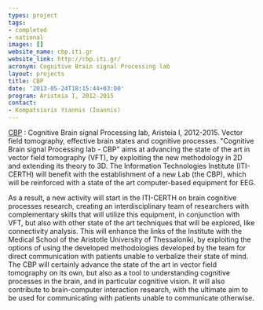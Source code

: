 ```yaml
---
types: project
tags:
- completed
- national
images: []
website_name: cbp.iti.gr
website_link: http://cbp.iti.gr/
acronym: Cognitive Brain signal Processing lab
layout: projects
title: CBP
date: '2013-05-24T18:15:44+03:00'
program: Aristeia I, 2012-2015
contact: 
- Kompatsiaris Yiannis (Ioannis)
---
```

<p><a href="http://cbp.iti.gr">CBP</a> : Cognitive Brain signal Processing lab, Aristeia I, 2012-2015. Vector field tomography, effective brain states and cognitive processes. "Cognitive Brain signal Processing lab - CBP" aims at advancing the state of the art in vector field tomography (VFT), by exploiting the new methodology in 2D and extending its theory to 3D. The Information Technologies Institute (ITI-CERTH) will benefit with the establishment of a new Lab (the CBP), which will be reinforced with a state of the art computer-based equipment for EEG.</p>
<p>As a result, a new activity will start in the ITI-CERTH on brain cognitive processes research, creating an interdisciplinary team of researchers with complementary skills that will utilize this equipment, in conjunction with VFT, but also with other state of the art techniques that will be explored, like connectivity analysis. This will enhance the links of the Institute with the Medical School of the Aristotle University of Thessaloniki, by exploiting the options of using the developed methodologies developed by the team for direct communication with patients unable to verbalize their state of mind. The CBP will certainly advance the state of the art in vector field tomography on its own, but also as a tool to understanding cognitive processes in the brain, and in particular cognitive vision. It will also contribute to brain-computer interaction research, with the ultimate aim to be used for communicating with patients unable to communicate otherwise.</p>
